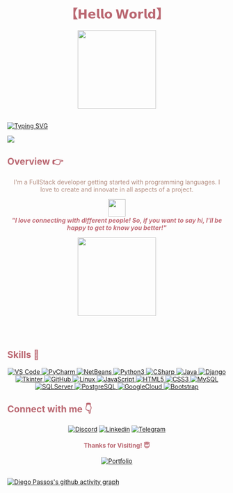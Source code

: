 <!-- Title -->
<h1 align="center" style="color: #ba6771;">
【𝗛𝗲𝗹𝗹𝗼 𝗪𝗼𝗿𝗹𝗱】
</h1>

<div align="center">
  <a href="https://github.com/DiegoPassosDev">
    <img height="180em" src="https://github-readme-stats.vercel.app/api?username=diegopassosdev&show_icons=true&theme=date_night&include_all_commits=true&count_private=true"/>
  </a>
</div>
<br>

[![Typing SVG](https://readme-typing-svg.herokuapp.com/?color=%23c16a75&size=55&center=true&vCenter=true&width=1000&lines=HELLO%2C+My+name+is+Diego+Passos%3BI%27m+42+years+old%3BI%27m+from+Brazil%3BI%27m+a+FullStack+Developer%3BWelcome%21+%3A%29&font=Monaco)](https://git.io/typing-svg)


<!-- Background -->
<img src="https://www.alura.com.br/artigos/assets/linguagem-programacao/linguagem-programacao.jpg" style="display: block; margin: 0 auto;">

<h2  style="color: #ba6771;">Overview 👉</h2>
<div align="center">
  <p style="color: #b38c7f;">I'm a FullStack developer getting started with programming languages. I love to create and innovate in all aspects of a project.</p>
  
  <img src="https://media.giphy.com/media/LnQjpWaON8nhr21vNW/giphy.gif" width="40" style="display: block; margin: 0 auto;"> <em><b style="color: #c16a75;">"I love connecting with different people! So, if you want to say hi, I'll be happy to get to know you better!"</b></em>
</div>
<div align="center">
  <a href="https://github.com/DiegoPassosDev"></a>
  <img height="180em" src="https://github-readme-stats.vercel.app/api/top-langs/?username=diegopassosdev&layout=compact&langs_count=7&theme=date_night"/>
</div>

<br><br>

<h2 style="color: #ba6771;">Skills 🚀</h2>

<p align="center">

  <a href="https://code.visualstudio.com/">
    <img src="https://img.shields.io/badge/VS%20Code-007ACC?style=for-the-badge&logo=visual-studio-code&logoColor=white" alt="VS Code">
  </a>

  <a href="https://www.jetbrains.com/pt-br/pycharm/">
    <img src="https://img.shields.io/badge/PyCharm-000000.svg?&style=for-the-badge&logo=PyCharm&logoColor=white" alt="PyCharm">
  </a>

  <a href="https://netbeans.apache.org/front/main/download/index.html">
    <img src="https://img.shields.io/badge/NetBeans-1B6AC6.svg?style=for-the-badge&logo=apache-netbeans-ide&logoColor=white" alt="NetBeans">
  </a>
  
  <a href="https://www.python.org/">
    <img src="https://img.shields.io/badge/Python-FFD43B?style=for-the-badge&logo=python&logoColor=blue" alt="Python3">
  </a>

  <a href="https://learn.microsoft.com/pt-br/dotnet/csharp/tour-of-csharp/">
    <img src="https://img.shields.io/badge/C%23-239120?style=for-the-badge&logo=c-sharp&logoColor=white" alt="CSharp">
  </a>

  <a href="https://www.java.com/pt-BR/">
    <img src="https://img.shields.io/badge/Java-ED8B00?logo=oracle&logoColor=white&style=for-the-badge" alt="Java">
  </a>
  
  <a href="https://www.djangoproject.com/">
    <img src="https://img.shields.io/badge/Django-092E20?style=for-the-badge&logo=django&logoColor=white" alt="Django">
  </a>
  
  <a href="https://docs.python.org/3/library/tkinter.html">
    <img src="https://img.shields.io/badge/Tkinter-FFD800?style=for-the-badge&logo=python&logoColor=white" alt="Tkinter">
  </a>  
  
  <a href="https://github.com/">
    <img src="https://img.shields.io/badge/GitHub-100000?style=for-the-badge&logo=github&logoColor=white" alt="GitHub">
  </a>
  
  <a href="https://www.linux.org/">
    <img src="https://img.shields.io/badge/Linux-FCC624?style=for-the-badge&logo=linux&logoColor=black" alt="Linux">
  </a>
  
  <a href="https://developer.mozilla.org/en-US/docs/Web/JavaScript">
    <img src="https://img.shields.io/badge/JavaScript-F7DF1E?style=for-the-badge&logo=JavaScript&logoColor=white" alt="JavaScript">
  </a>
 
  <a href="https://developer.mozilla.org/en-US/docs/Web/HTML">
    <img src="https://img.shields.io/badge/HTML5-E34F26?style=for-the-badge&logo=HTML5&logoColor=white" alt="HTML5">
  </a>
  
  <a href="https://developer.mozilla.org/en-US/docs/Web/CSS">
    <img src="https://img.shields.io/badge/CSS3-1572B6?style=for-the-badge&logo=CSS3&logoColor=white" alt="CSS3">
  </a>

  <a href="https://www.mysql.com/">
    <img src="https://img.shields.io/badge/MySQL-005C84?style=for-the-badge&logo=mysql&logoColor=white" alt="MySQL">
  </a>

  <a href="https://www.postgresql.org/">
    <img src="https://img.shields.io/badge/Microsoft_SQL_Server-CC2927?style=for-the-badge&logo=microsoft-sql-server&logoColor=white" alt="SQLServer">
  </a>

  <a href="https://www.postgresql.org/">
    <img src="https://img.shields.io/badge/PostgreSQL-316192?style=for-the-badge&logo=postgresql&logoColor=white" alt="PostgreSQL">
  </a>

  <a href="https://partner.cloudskillsboost.google/public_profiles/00b717f5-ee2c-434e-bde8-576643d23ec7">
    <img src="https://img.shields.io/badge/Google_Cloud-4285F4?style=for-the-badge&logo=google-cloud&logoColor=white" alt="GoogleCloud">
  </a>
  
  <a href="https://getbootstrap.com/">
    <img src="https://img.shields.io/badge/Bootstrap-7952B3?style=for-the-badge&logo=Bootstrap&logoColor=white" alt="Bootstrap">
  </a>
</p>

<h2 style="color: #ba6771;">Connect with me 👇</h2>

<p align="center">
  <a href="#" target="blank"><img src="img/discord.png" alt="Discord"/></a>
  <a href="https://www.linkedin.com/in/diegopassosaju/" target="blank"><img src="img/linkedin.png" alt="Linkedin"/></a>
  <a href="https://www.instagram.com/dev_diegopassos/" target="blank"><img src="img/instagram.png" alt="Telegram"/></a>
</p>

<h4 align="center" style="color: #ba6771;">Thanks for Visiting! 😇</h4>

<div align="center">
  <a href="https://diegopassosdev.github.io/portifolio/" target="_blank"><img src="https://img.shields.io/badge/Portfolio-red?style=for-the-badge" target="_blank" alt="Portfolio"></a>
  
</div>

<br>

[![Diego Passos's github activity graph](https://github-readme-activity-graph.vercel.app/graph?username=diegopassosdev&bg_color=170f0c&color=ba6771&line=b38c7f&point=c16a75&area=true&hide_border=true)](https://github.com/DiegoPassosDev)
